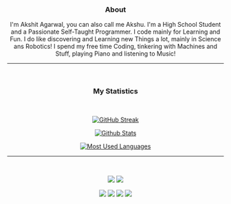 <div align='center'>

### About
I'm Akshit Agarwal, you can also call me Akshu. I'm a High School Student and a Passionate Self-Taught Programmer. I code mainly for Learning and Fun. I do like discovering and Learning new Things a lot, mainly in Science ans Robotics! I spend my free time Coding, tinkering with Machines and Stuff, playing Piano and listening to Music!

<hr>
<br>

### My Statistics
<br>

[![GitHub Streak](https://github-readme-streak-stats.herokuapp.com?user=AkshuAgarwal&theme=dark)](https://git.io/streak-stats)

[![Github Stats](https://github-readme-stats.vercel.app/api?username=AkshuAgarwal)](https://github.com/anuraghazra/github-readme-stats)

[![Most Used Languages](https://github-readme-stats.vercel.app/api/top-langs/?username=AkshuAgarwal&layout=compact&count_private=true&langs_count=8&hide_border=true&theme=dark)](https://github.com/anuraghazra/github-readme-stats)

<hr>
<br>

![](https://img.shields.io/github/followers/AkshuAgarwal?style=social)
![](https://img.shields.io/github/stars/AkshuAgarwal?affiliations=OWNER%2CCOLLABORATOR)

![](https://img.shields.io/endpoint?label=status&url=https://dev.discordprofiles.me/api/badge/status/764462046032560128&logo=discord&logoColor=white&style=flat-square)
![](https://img.shields.io/endpoint?label=Playing&url=https://dev.discordprofiles.me/api/badge/playing/764462046032560128?vscode=false&logo=nintendo-switch&color=8A96E9&style=flat-square)
![](https://img.shields.io/endpoint?url=https://dev.discordprofiles.me/api/badge/vscode/764462046032560128&style=flat-square)
![](https://img.shields.io/endpoint?url=https://dev.discordprofiles.me/api/badge/spotify/764462046032560128&style=flat-square)

</div>

